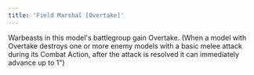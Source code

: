 ```yaml
---
title: 'Field Marshal [Overtake]'
---
```

Warbeasts in this model's battlegroup gain Overtake.
(When a model with Overtake destroys one or more enemy models with a basic melee attack during its Combat Action, after the attack is resolved it can immediately advance up to 1")